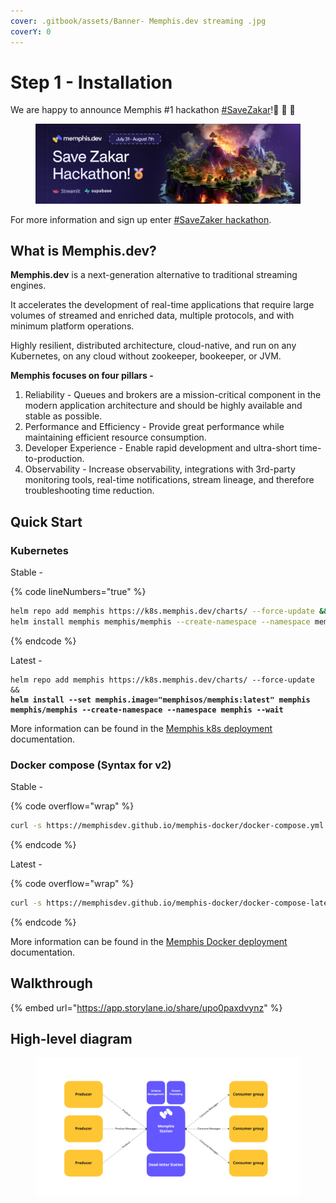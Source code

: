 ```yaml
---
cover: .gitbook/assets/Banner- Memphis.dev streaming .jpg
coverY: 0
---
```


# Step 1 - Installation

We are happy to announce Memphis #1 hackathon [#SaveZakar](https://memphis.dev/blog/save-zakar-hackathon/)!📣 📣 📣&#x20;

<figure><img src=".gitbook/assets/Hackathon banner.png" alt=""><figcaption></figcaption></figure>

For more information and sign up enter [#SaveZaker hackathon](https://memphis.dev/blog/save-zakar-hackathon/).

## What is Memphis.dev?

**Memphis.dev** is a next-generation alternative to traditional streaming engines.

It accelerates the development of real-time applications that require large volumes of streamed and enriched data, multiple protocols, and with minimum platform operations.

Highly resilient, distributed architecture, cloud-native, and run on any Kubernetes, on any cloud without zookeeper, bookeeper, or JVM.

**Memphis focuses on four pillars -**

1. Reliability - Queues and brokers are a mission-critical component in the modern application architecture and should be highly available and stable as possible.
2. Performance and Efficiency - Provide great performance while maintaining efficient resource consumption.
3. Developer Experience - Enable rapid development and ultra-short time-to-production.
4. Observability - Increase observability, integrations with 3rd-party monitoring tools, real-time notifications, stream lineage, and therefore troubleshooting time reduction.

## **Quick Start**

### **Kubernetes**

Stable -

{% code lineNumbers="true" %}
```bash
helm repo add memphis https://k8s.memphis.dev/charts/ --force-update && 
helm install memphis memphis/memphis --create-namespace --namespace memphis --wait
```
{% endcode %}

Latest -

<pre class="language-bash" data-line-numbers><code class="lang-bash">helm repo add memphis https://k8s.memphis.dev/charts/ --force-update &#x26;&#x26; 
<strong>helm install --set memphis.image="memphisos/memphis:latest" memphis memphis/memphis --create-namespace --namespace memphis --wait
</strong></code></pre>

More information can be found in the [Memphis k8s deployment](deployment/kubernetes/) documentation.

### **Docker compose (Syntax for v2)**

Stable -&#x20;

{% code overflow="wrap" %}
```bash
curl -s https://memphisdev.github.io/memphis-docker/docker-compose.yml -o docker-compose.yml && docker compose -f docker-compose.yml -p memphis up
```
{% endcode %}

Latest -

{% code overflow="wrap" %}
```bash
curl -s https://memphisdev.github.io/memphis-docker/docker-compose-latest.yml -o docker-compose-latest.yml && docker compose -f docker-compose-latest.yml -p memphis up
```
{% endcode %}

More information can be found in the [Memphis Docker deployment](deployment/docker-compose.md) documentation.

## Walkthrough

{% embed url="https://app.storylane.io/share/upo0paxdvynz" %}

## High-level diagram

<figure><img src=".gitbook/assets/overview (1).jpeg" alt=""><figcaption></figcaption></figure>
